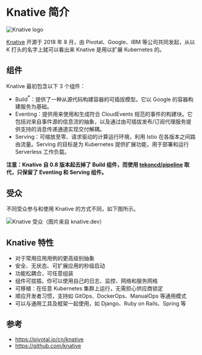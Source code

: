 # Knative 简介

![Knative logo](https://tva1.sinaimg.cn/large/006y8mN6ly1g7pg0iwbzfj30d8080dfp.jpg)

[Knative](https://github.com/knative) 开源于 2018 年 8 月，由 Pivotal、Google、IBM 等公司共同发起，从以 K 打头的名字上就可以看出来 Knative 是用以扩展 Kubernetes 的。

## 组件

Knative 最初包含以下 3 个组件：

- Build<b><sup>*</sup></b>：提供了一种从源代码构建容器的可插拔模型。它以 Google 的容器构建服务为基础。
- Eventing：提供用来使用和生成符合 CloudEvents 规范的事件的构建块。它包括对来自事件源的信息流的抽象，以及通过由可插拔发布/订阅代理服务提供支持的消息传递通道实现交付解耦。
- Serving：可缩放至零、请求驱动的计算运行环境，利用 Istio 在各版本之间路由流量。Serving 的目标是为 Kubernetes 提供扩展功能，用于部署和运行 Serverless 工作负载。

**注意：Knative 自 0.8 版本起去掉了 Build 组件，而使用 [tekoncd/pipeline](https://github.com/tektoncd/pipeline) 取代，只保留了 Eventing 和 Serving 组件。**

## 受众

不同受众参与和使用 Knative 的方式不同，如下图所示。

![Knative 受众（图片来自 knative.dev）](https://tva1.sinaimg.cn/large/006y8mN6ly1g7po5i7cgqj31ap0u075l.jpg)

## Knative 特性

- 对于常用应用用例的更高级别抽象
- 安全、无状态、可扩展应用的秒级启动
- 功能松耦合，可任意组装
- 组件可拔插，你可以使用自己的日志、监控、网络和服务网格
- 可移植：在任意 Kubernetes 集群上运行，无需担心供应商锁定
- 顺应开发者习惯，支持如 GitOps、DockerOps、ManualOps 等通用模式
- 可以与通用工具及框架一起使用，如 Django、Ruby on Rails、Spring 等

## 参考

- <https://pivotal.io/cn/knative>
- <https://github.com/knative>